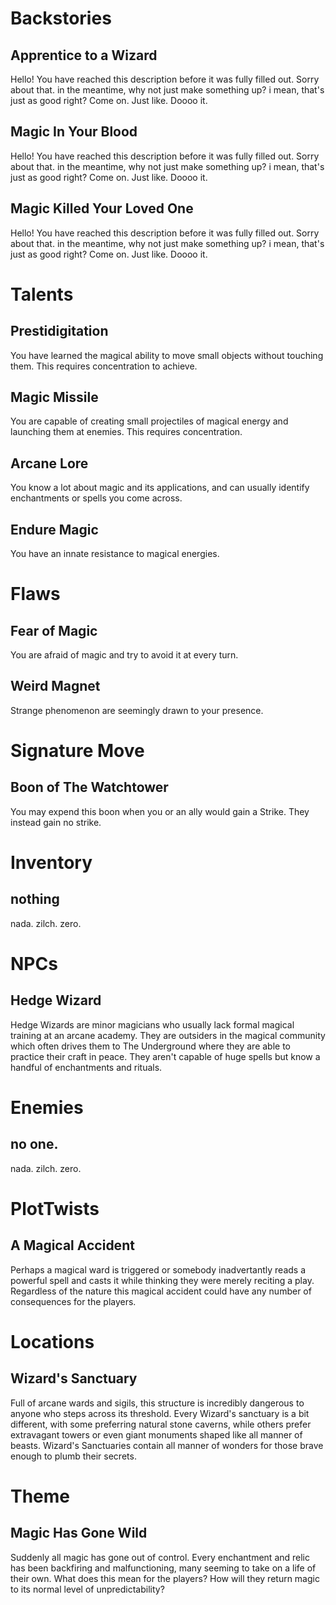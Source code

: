 # Backstories
## Apprentice to a Wizard
Hello! You have reached this description before it was fully filled out. Sorry about that. in the meantime, why not just make something up? i mean, that's just as good right? Come on. Just like. Doooo it.

## Magic In Your Blood
Hello! You have reached this description before it was fully filled out. Sorry about that. in the meantime, why not just make something up? i mean, that's just as good right? Come on. Just like. Doooo it.

## Magic Killed Your Loved One
Hello! You have reached this description before it was fully filled out. Sorry about that. in the meantime, why not just make something up? i mean, that's just as good right? Come on. Just like. Doooo it.

# Talents
## Prestidigitation
You have learned the magical ability to move small objects without touching them. This requires concentration to achieve.

## Magic Missile
You are capable of creating small projectiles of magical energy and launching them at enemies.  This requires concentration.

## Arcane Lore
You know a lot about magic and its applications, and can usually identify enchantments or spells you come across.

## Endure Magic
You have an innate resistance to magical energies.

# Flaws
## Fear of Magic
You are afraid of magic and try to avoid it at every turn.

## Weird Magnet
Strange phenomenon are seemingly drawn to your presence.

# Signature Move
## Boon of The Watchtower
You may expend this boon when you or an ally would gain a Strike.  They instead gain no strike.

# Inventory
## nothing
nada. zilch. zero.

# NPCs
## Hedge Wizard
Hedge Wizards are minor magicians who usually lack formal magical training at an arcane academy.  They are outsiders in the magical community which often drives them to The Underground where they are able to practice their craft in peace.  They aren't capable of huge spells but know a handful of enchantments and rituals.

# Enemies
## no one.
nada. zilch. zero.

# PlotTwists
## A Magical Accident
Perhaps a magical ward is triggered or somebody inadvertantly reads a powerful spell and casts it while thinking they were merely reciting a play.  Regardless of the nature this magical accident could have any number of consequences for the players.

# Locations
## Wizard's Sanctuary
Full of arcane wards and sigils, this structure is incredibly dangerous to anyone who steps across its threshold.  Every Wizard's sanctuary is a bit different, with some preferring natural stone caverns, while others prefer extravagant towers or even giant monuments shaped like all manner of beasts.  Wizard's Sanctuaries contain all manner of wonders for those brave enough to plumb their secrets.

# Theme
## Magic Has Gone Wild
Suddenly all magic has gone out of control.  Every enchantment and relic has been backfiring and malfunctioning, many seeming to take on a life of their own.  What does this mean for the players? How will they return magic to its normal level of unpredictability?

